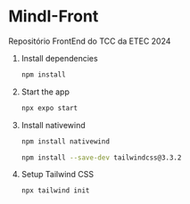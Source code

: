 # MindI-Front
Repositório FrontEnd do TCC da ETEC 2024 


1. Install dependencies

    ```bash
    npm install
    ```

2. Start the app

    ```bash
    npx expo start
    ```

3. Install nativewind

    ```bash
    npm install nativewind
    ```

    ```bash
    npm install --save-dev tailwindcss@3.3.2
    ```

4. Setup Tailwind CSS

    ```bash
    npx tailwind init 
    ```